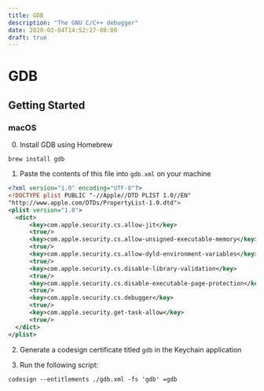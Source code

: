 ```yaml
---
title: GDB
description: "The GNU C/C++ debugger"
date: 2020-02-04T14:52:27-08:00
draft: true
---
```


# GDB

## Getting Started

### macOS

0. Install GDB using Homebrew

  ```shell script
  brew install gdb
  ```

1. Paste the contents of this file into `gdb.xml` on your machine

  ```xml
  <?xml version="1.0" encoding="UTF-8"?>
  <!DOCTYPE plist PUBLIC "-//Apple//DTD PLIST 1.0//EN"
  "http://www.apple.com/DTDs/PropertyList-1.0.dtd">
  <plist version="1.0">
    <dict>
        <key>com.apple.security.cs.allow-jit</key>
        <true/>
        <key>com.apple.security.cs.allow-unsigned-executable-memory</key>
        <true/>
        <key>com.apple.security.cs.allow-dyld-environment-variables</key>
        <true/>
        <key>com.apple.security.cs.disable-library-validation</key>
        <true/>
        <key>com.apple.security.cs.disable-executable-page-protection</key>
        <true/>
        <key>com.apple.security.cs.debugger</key>
        <true/>
        <key>com.apple.security.get-task-allow</key>
        <true/>
    </dict>
  </plist>
  ```

2. Generate a codesign certificate titled `gdb` in the Keychain application

3. Run the following script:

  ```shell script
  codesign --entitlements ./gdb.xml -fs 'gdb' =gdb
  ```
